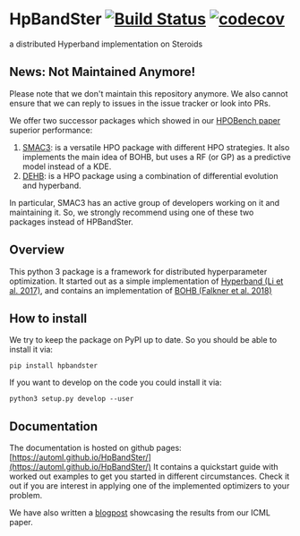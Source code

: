 # HpBandSter [![Build Status](https://travis-ci.org/automl/HpBandSter.svg?branch=master)](https://travis-ci.org/automl/HpBandSter)  [![codecov](https://codecov.io/gh/automl/HpBandSter/branch/master/graph/badge.svg)](https://codecov.io/gh/automl/HpBandSter)
a distributed Hyperband implementation on Steroids

## News: Not Maintained Anymore!

Please note that we don't maintain this repository anymore. We also cannot ensure that we can reply to issues in the issue tracker or look into PRs. 

We offer two successor  packages which showed in our [HPOBench paper](https://arxiv.org/abs/2109.06716) superior performance:

1. [SMAC3](https://github.com/automl/SMAC3): is a versatile HPO package with different HPO strategies. It also implements the main idea of BOHB, but uses a RF (or GP) as a predictive model instead of a KDE.
2. [DEHB](https://github.com/automl/dehb): is a HPO package using a combination of differential evolution and hyperband. 

In particular, SMAC3 has an active group of developers working on it and maintaining it. So, we strongly recommend using one of these two packages instead of HPBandSter.

## Overview

This python 3 package is a framework for distributed hyperparameter optimization.
It started out as a simple implementation of [Hyperband (Li et al. 2017)](http://jmlr.org/papers/v18/16-558.html), and contains
an implementation of [BOHB (Falkner et al. 2018)](http://proceedings.mlr.press/v80/falkner18a.html)

## How to install

We try to keep the package on PyPI up to date. So you should be able to install it via:
```
pip install hpbandster
```
If you want to develop on the code you could install it via:

```
python3 setup.py develop --user
```

## Documentation

The documentation is hosted on github pages: [https://automl.github.io/HpBandSter/](https://automl.github.io/HpBandSter/)
It contains a quickstart guide with worked out examples to get you started in different circumstances.
Check it out if you are interest in applying one of the implemented optimizers to your problem.

We have also written a [blogpost](https://www.automl.org/blog_bohb/) showcasing the results from our ICML paper.
